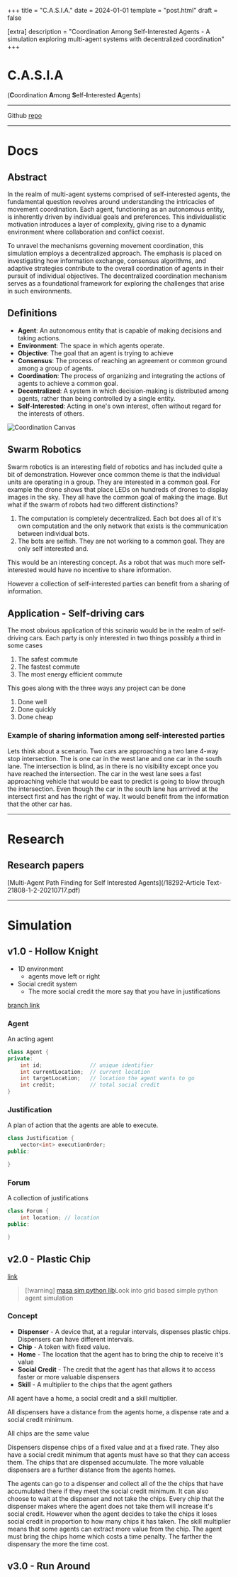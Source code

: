 +++
title = "C.A.S.I.A."
date = 2024-01-01
template = "post.html"
draft = false

[extra]
description = "Coordination Among Self-Interested Agents - A simulation exploring multi-agent systems with decentralized coordination"
+++

# C.A.S.I.A
(**C**oordination **A**mong **S**elf-**I**nterested **A**gents)

---

Github [repo](https://github.com/dj-ryan/casia)

---
# Docs
## Abstract
In the realm of multi-agent systems comprised of self-interested agents, the fundamental question revolves around understanding the intricacies of movement coordination. Each agent, functioning as an autonomous entity, is inherently driven by individual goals and preferences. This individualistic motivation introduces a layer of complexity, giving rise to a dynamic environment where collaboration and conflict coexist.

To unravel the mechanisms governing movement coordination, this simulation employs a decentralized approach. The emphasis is placed on investigating how information exchange, consensus algorithms, and adaptive strategies contribute to the overall coordination of agents in their pursuit of individual objectives. The decentralized coordination mechanism serves as a foundational framework for exploring the challenges that arise in such environments.

## Definitions
- **Agent**: An autonomous entity that is capable of making decisions and taking actions.
- **Environment**: The space in which agents operate.
- **Objective**: The goal that an agent is trying to achieve
- **Consensus**: The process of reaching an agreement or common ground among a group of agents.
- **Coordination**: The process of organizing and integrating the actions of agents to achieve a common goal.
- **Decentralized**: A system in which decision-making is distributed among agents, rather than being controlled by a single entity.
- **Self-Interested**: Acting in one's own interest, often without regard for the interests of others.

![Coordination Canvas](/Coordination_among_self-interested_agents_canvas.canvas)
## Swarm Robotics
Swarm robotics is an interesting field of robotics and has included quite a bit of demonstration. However once common theme is that the individual units are operating in a group. They are interested in a common goal.  For example the drone shows that place LEDs on hundreds of drones to display images in the sky. They all have the common goal of making the image. But what if the swarm of robots had two different distinctions?
1. The computation is completely decentralized. Each bot does all of it's own computation and the only network that exists is the communication between individual bots.
2. The bots are selfish. They are not working to a common goal. They are only self interested and.

This would be an interesting concept. As a robot that was much more self-interested would have no incentive to share information. 

However a collection of self-interested parties can benefit from a sharing of information. 

## Application - Self-driving cars
The most obvious application of this scinario would be in the realm of self-driving cars. Each party is only interested in two things possibly a third in some cases
1. The safest commute
2. The fastest commute
3. The most energy efficient commute

This goes along with the three ways any project can be done
1. Done well
2. Done quickly
3. Done cheap

### Example of sharing information among self-interested parties
Lets think about a scenario. Two cars are approaching a two lane 4-way stop intersection. The is one car in the west lane and one car in the south lane. The intersection is blind, as in there is no visibility except once you have reached the intersection. The car in the west lane sees a fast approaching vehicle that would be east to predict is going to blow through the intersection. Even though the car in the south lane has arrived at the intersect first and has the right of way. It would benefit from the information that the other car has. 


---
# Research


## Research papers
[Multi-Agent Path Finding for Self Interested Agents](/18292-Article Text-21808-1-2-20210717.pdf)



---
# Simulation
## v1.0 - Hollow Knight
- 1D environment
    - agents move left or right
- Social credit system
    - The more social credit the more say that you have in justifications 

[branch link](https://github.com/dj-ryan/casia/tree/hollow-knight-v1.0)
### Agent
An acting agent
```c++
class Agent {
private:
    int id;               // unique identifier
    int currentLocation;  // current location
    int targetLocation;   // location the agent wants to go
    int credit;           // total social credit
}
```
### Justification
A plan of action that the agents are able to execute. 
```c++
class Justification {
	vector<int> executionOrder;
public: 

}
```
### Forum
A collection of justifications
```c++
class Forum {
	int location; // location
public: 

}	
```

## v2.0 - Plastic Chip

[link](https://medium.com/agents-and-robots/a-multi-agent-system-in-python-74701f256c3a)

> [!warning] [masa sim python lib](https://mesa.readthedocs.io/en/stable/tutorials/intro_tutorial.html)Look into grid based simple python agent simulation

### Concept

- **Dispenser** - A device that, at a regular intervals, dispenses plastic chips. Dispensers can have different intervals.
- **Chip** - A token with fixed value.
- **Home** - The location that the agent has to bring the chip to receive it's value
- **Social Credit** - The credit that the agent has that allows it to access faster or more valuable dispensers
- **Skill** - A multiplier to the chips that the agent gathers

All agent have a home, a social credit and a skill multiplier.

All dispensers have a distance from the agents home, a dispense rate and a social credit minimum.

All chips are the same value

Dispensers dispense chips of a fixed value and at a fixed rate. They also have a social credit minimum that agents must have so that they can access them. The chips that are dispensed accumulate. The more valuable dispensers are a further distance from the agents homes. 

The agents can go to a dispenser and collect all of the the chips that have accumulated there if they meet the social credit minimum. It can also choose to wait at the dispenser and not take the chips. Every chip that the dispenser makes where the agent does not take them will increase it's social credit. However when the agent decides to take the chips it loses social credit in proportion to how many chips it has taken. The skill multiplier means that some agents can extract more value from the chip. The agent must bring the chips home which costs a time penalty. The farther the dispensary the more the time cost.

## v3.0 - Run Around
